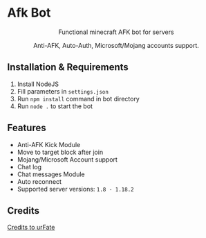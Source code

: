 # Afk Bot

<p align="center">
    Functional minecraft AFK bot for servers
</p>

<p align="center">
    Anti-AFK, Auto-Auth, Microsoft/Mojang accounts support.
</p>

## Installation & Requirements
 1. Install NodeJS
 2. Fill parameters in `settings.json`
 3. Run `npm install` command in bot directory
 4. Run `node .` to start the bot

## Features

 - Anti-AFK Kick Module
 - Move to target block after join
 - Mojang/Microsoft Account support
 - Chat log
 - Chat messages Module
 - Auto reconnect
 - Supported server versions: `1.8 - 1.18.2`
 
 ## Credits
 [Credits to urFate](https://github.com/urFate/)

